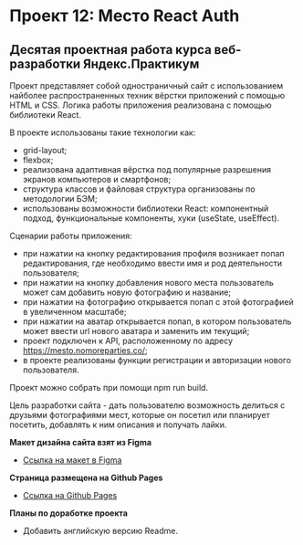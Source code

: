 # Проект 12: Место React Auth

## Десятая проектная работа курса веб-разработки Яндекс.Практикум

Проект представляет собой одностраничный сайт с использованием найболее распространенных техник вёрстки приложений с помощью HTML и CSS. Логика работы приложения реализована с помощью библиотеки React.

В проекте использованы такие технологии как:

- grid-layout;
- flexbox;
- реализована адаптивная вёрстка под популярные разрешения экранов компьютеров и смартфонов;
- структура классов и файловая структура организованы по методологии БЭМ;
- использованы возможности библиотеки React: компонентный подход, функциональные компоненты, хуки (useState, useEffect).

Сценарии работы приложения:

- при нажатии на кнопку редактирования профиля возникает попап редактирования, где необходимо ввести имя и род деятельности пользователя;
- при нажатии на кнопку добавления нового места пользователь может сам добавить новую фотографию и название;
- при нажатии на фотографию открывается попап с этой фотографией в увеличенном масштабе;
- при нажатии на аватар открывается попап, в котором пользователь может ввести url нового аватара и заменить им текущий;
- проект подключен к API, расположенному по адресу https://mesto.nomoreparties.co/;
- в проекте реализованы функции регистрации и авторизации нового пользователя.

Проект можно собрать при помощи npm run build.

Цель разработки сайта - дать пользователю возможность делиться с друзьями фотографиями мест, которые он посетил или планирует посетить, добавлять к ним описания и получать лайки.

**Макет дизайна сайта взят из Figma**

- [Ссылка на макет в Figma](https://www.figma.com/file/StZjf8HnoeLdiXS7dYrLAh/JavaScript.-Sprint-4)

**Страница размещена на Github Pages**

- [Ссылка на Github Pages](https://greg-one.github.io/mesto-react/index.html)

**Планы по доработке проекта**

- Добавить английскую версию Readme.
